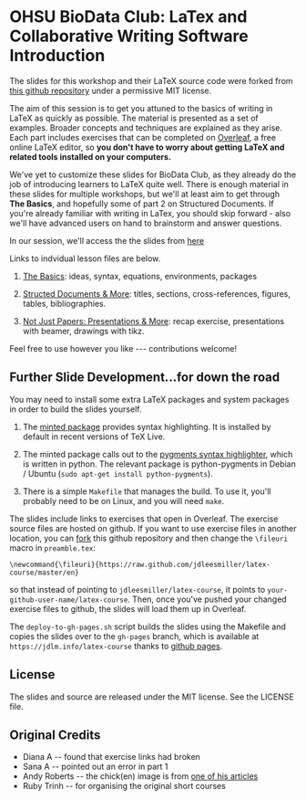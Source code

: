 OHSU BioData Club:  LaTex and Collaborative Writing Software Introduction
============
The slides for this workshop and their LaTeX source
code were forked from [this github repository](https://github.com/jdleesmiller/latex-course) under a permissive MIT license.

The aim of this session is to get you attuned to the basics of writing in LaTeX as quickly as possible. The material is presented as a set of examples.  Broader concepts and techniques are explained as they arise. Each part includes exercises that can be completed on [Overleaf](https://www.overleaf.com), a free online LaTeX editor, so **you don't have to worry about getting LaTeX and related tools installed on your computers.**

We've yet to customize these slides for BioData Club, as they already do the job of introducing learners to LaTeX quite well. There is enough material in these slides for multiple workshops, but we'll at least aim to get through **The Basics**, and hopefully some of part 2 on Structured Documents.  If you're already familiar with writing in LaTex, you should skip forward - also we'll have advanced users on hand to brainstorm and answer questions. 

In our session, we'll access the the slides from [here](https://www.overleaf.com/latex/learn/free-online-introduction-to-latex-part-1#.WiHWDrQ-eqA)

Links to indvidual lesson files are below.

1. [The Basics](http://jdleesmiller.github.io/latex-course/en/part1.pdf): ideas, syntax, equations, environments, packages

1. [Structed Documents &
More](http://jdleesmiller.github.io/latex-course/en/part2.pdf): titles, sections, cross-references, figures, tables, bibliographies.

1. [Not Just Papers: Presentations & More](http://jdleesmiller.github.io/latex-course/en/part3.pdf): recap exercise, presentations with beamer, drawings with
tikz.

Feel free to use however you like --- contributions welcome!

Further Slide Development...for down the road
-----------

You may need to install some extra LaTeX packages and system packages in order
to build the slides yourself.

1. The [minted package](http://www.ctan.org/pkg/minted) provides syntax
highlighting. It is installed by default in recent versions of TeX Live.

1. The minted package calls out to the
[pygments syntax highlighter](http://pygments.org/), which is written in python.
The relevant package is python-pygments in Debian / Ubuntu
(`sudo apt-get install python-pygments`).

1. There is a simple `Makefile` that manages the build. To use it, you'll
probably need to be on Linux, and you will need `make`.

The slides include links to exercises that open in Overleaf. The exercise
source files are hosted on github. If you want to use exercise files in another
location, you can [fork](https://help.github.com/articles/fork-a-repo) this
github repository and then change the `\fileuri` macro in `preamble.tex`:
```
\newcommand{\fileuri}{https://raw.github.com/jdleesmiller/latex-course/master/en}
```
so that instead of pointing to `jdleesmiller/latex-course`, it points to
`your-github-user-name/latex-course`. Then, once you've pushed your changed
exercise files to github, the slides will load them up in Overleaf.

The `deploy-to-gh-pages.sh` script builds the slides using the Makefile and
copies the slides over to the `gh-pages` branch, which is available at
`https://jdlm.info/latex-course` thanks to
[github pages](http://pages.github.com/).

License
-------

The slides and source are released under the MIT license. See the LICENSE file.

Original Credits
-------

* Diana A -- found that exercise links had broken
* Sana A -- pointed out an error in part 1
* Andy Roberts -- the chick(en) image is from [one of his articles](http://www.andy-roberts.net/writing/latex/importing_images)
* Ruby Trinh -- for organising the original short courses
